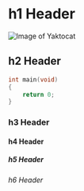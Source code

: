 # h1 Header

![Image of Yaktocat](https://octodex.github.com/images/yaktocat.png)

## h2 Header

```C
int main(void)
{
    return 0;
}
```

### h3 Header

#### h4 Header

##### h5 Header

###### h6 Header
